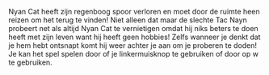 Nyan Cat heeft zijn regenboog spoor verloren en moet door de ruimte heen reizen om het terug te vinden!
Niet alleen dat maar de slechte Tac Nayn probeert net als altijd Nyan Cat te vernietigen omdat hij niks beters te doen heeft met zijn leven want hij heeft geen hobbies! Zelfs wanneer je denkt dat je hem hebt ontsnapt komt hij weer achter je aan om je proberen te doden!
Je kan het spel spelen door of je linkermuisknop te gebruiken of door op w te gebruiken.
